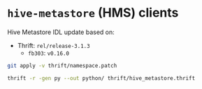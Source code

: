 `hive-metastore` (HMS) clients
==============================

Hive Metastore IDL update based on:
* Thrift: `rel/release-3.1.3`
    * `fb303`: `v0.16.0`

```bash
git apply -v thrift/namespace.patch

thrift -r -gen py --out python/ thrift/hive_metastore.thrift
```
